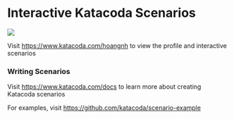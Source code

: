# Interactive Katacoda Scenarios

[![](http://shields.katacoda.com/katacoda/hoangnh/count.svg)](https://www.katacoda.com/hoangnh "Get your profile on Katacoda.com")

Visit https://www.katacoda.com/hoangnh to view the profile and interactive scenarios

### Writing Scenarios
Visit https://www.katacoda.com/docs to learn more about creating Katacoda scenarios

For examples, visit https://github.com/katacoda/scenario-example
